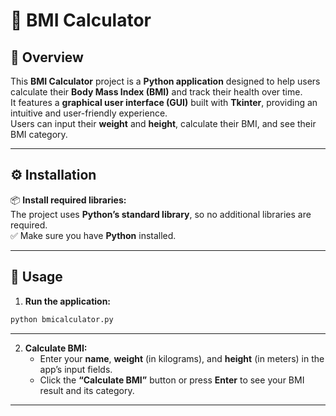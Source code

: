 # 🧮 **BMI Calculator**

## **📌 Overview**
This **BMI Calculator** project is a **Python application** designed to help users calculate their **Body Mass Index (BMI)** and track their health over time.  
It features a **graphical user interface (GUI)** built with **Tkinter**, providing an intuitive and user-friendly experience.  
Users can input their **weight** and **height**, calculate their BMI, and see their BMI category.

---

## **⚙️ Installation**
📦 **Install required libraries:**  
The project uses **Python’s standard library**, so no additional libraries are required.  
✅ Make sure you have **Python** installed.

---

## **🚀 Usage**
1. **Run the application:**  
```bash
python bmicalculator.py
```
---

2. **Calculate BMI:**
   - Enter your **name**, **weight** (in kilograms), and **height** (in meters) in the app’s input fields.
   - Click the **“Calculate BMI”** button or press **Enter** to see your BMI result and its category.

---
